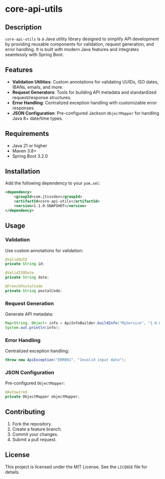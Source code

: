 # core-api-utils

## Description
`core-api-utils` is a Java utility library designed to simplify API development by providing reusable components for validation, request generation, and error handling. It is built with modern Java features and integrates seamlessly with Spring Boot.

## Features
- **Validation Utilities**: Custom annotations for validating UUIDs, ISO dates, IBANs, emails, and more.
- **Request Generators**: Tools for building API metadata and standardized request/response structures.
- **Error Handling**: Centralized exception handling with customizable error responses.
- **JSON Configuration**: Pre-configured Jackson `ObjectMapper` for handling Java 8+ date/time types.

## Requirements
- Java 21 or higher
- Maven 3.8+
- Spring Boot 3.2.0

## Installation
Add the following dependency to your `pom.xml`:

```xml
<dependency>
    <groupId>com.jtissdev</groupId>
    <artifactId>core-api-utils</artifactId>
    <version>1.1.0-SNAPSHOT</version>
</dependency>
```

## Usage
### Validation
Use custom annotations for validation:
```java
@ValidUUID
private String id;

@ValidISODate
private String date;

@FrenchPostalCode
private String postalCode;
```

### Request Generation
Generate API metadata:
```java
Map<String, Object> info = ApiInfoBuilder.buildInfo("MyService", "1.0.0");
System.out.println(info);
```

### Error Handling
Centralized exception handling:
```java
throw new ApiException("ERR001", "Invalid input data");
```

### JSON Configuration
Pre-configured `ObjectMapper`:
```java
@Autowired
private ObjectMapper objectMapper;
```

## Contributing
1. Fork the repository.
2. Create a feature branch.
3. Commit your changes.
4. Submit a pull request.

## License
This project is licensed under the MIT License. See the `LICENSE` file for details.
